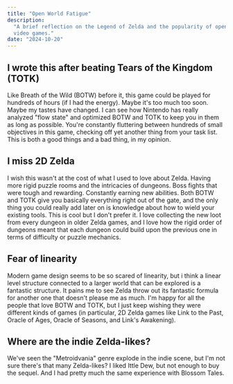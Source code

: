 ```yaml
---
title: "Open World Fatigue"
description:
  "A brief reflection on the Legend of Zelda and the popularity of open world
  video games."
date: "2024-10-20"
---
```


## I wrote this after beating Tears of the Kingdom (TOTK)

Like Breath of the Wild (BOTW) before it, this game could be played for hundreds
of hours (if I had the energy). Maybe it's too much too soon. Maybe my tastes
have changed. I can see how Nintendo has really analyzed "flow state" and
optimized BOTW and TOTK to keep you in them as long as possible. You're
constantly fluttering between hundreds of small objectives in this game,
checking off yet another thing from your task list. This is both a good things
and a bad thing, in my opinion.

## I miss 2D Zelda

I wish this wasn't at the cost of what I used to love about Zelda. Having more
rigid puzzle rooms and the intricacies of dungeons. Boss fights that were tough
and rewarding. Constantly earning new abilities. Both BOTW and TOTK give you
basically everything right out of the gate, and the only thing you could really
add later on is knowledge about how to wield your existing tools. This is cool
but I don't prefer it. I love collecting the new loot from every dungeon in
older Zelda games, and I love how the rigid order of dungeons meant that each
dungeon could build upon the previous one in terms of difficulty or puzzle
mechanics.

## Fear of linearity

Modern game design seems to be so scared of linearity, but i think a linear
level structure connected to a larger world that can be explored is a fantastic
structure. It pains me to see Zelda throw out its fantastic formula for another
one that doesn't please me as much. I'm happy for all the people that love BOTW
and TOTK, but I just keep wishing they were different kinds of games (in
particular, 2D Zelda games like Link to the Past, Oracle of Ages, Oracle of
Seasons, and Link's Awakening).

## Where are the indie Zelda-likes?

We've seen the "Metroidvania" genre explode in the indie scene, but I'm not sure
there's that many Zelda-likes? I liked Ittle Dew, but not enough to buy the
sequel. And I had pretty much the same experience with Blossom Tales.

